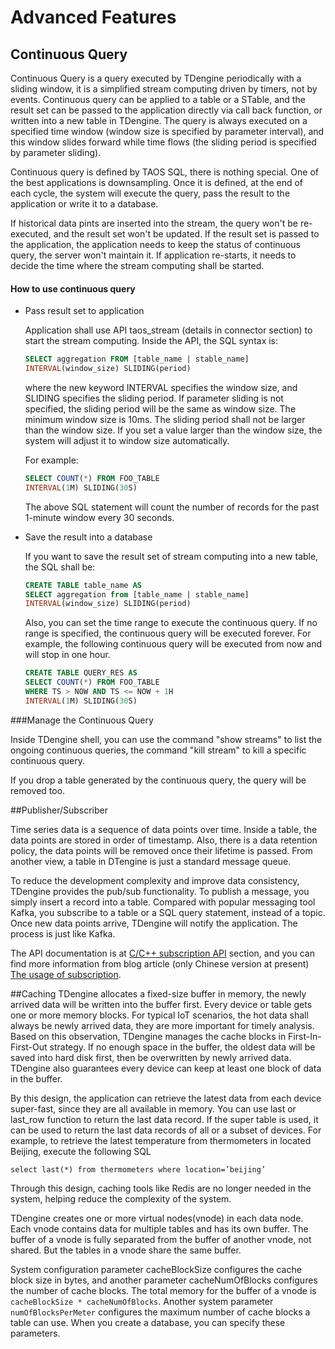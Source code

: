 # Advanced Features

## Continuous Query
Continuous Query is a query executed by TDengine periodically with a sliding window, it is a simplified stream computing driven by timers, not by events. Continuous query can be applied to a table or a STable, and the result set can be passed to the application directly via call back function, or written into a new table in TDengine. The query is always executed on a specified time window (window size is specified by parameter interval), and this window slides forward while time flows (the sliding period is specified by parameter sliding).    

Continuous query is defined by TAOS SQL, there is nothing special. One of the best applications is downsampling. Once it is defined, at the end of each cycle, the system will execute the query, pass the result to the application or write it to a database. 

If historical data pints are inserted into the stream, the query won't be re-executed, and the result set won't be updated. If the result set is passed to the application, the application needs to keep the status of continuous query, the server won't maintain it. If application re-starts, it needs to decide the time where the stream computing shall be started.

#### How to use continuous query

 

  - Pass result set to application

    Application shall use API taos_stream (details in connector section) to start the stream computing. Inside the API, the SQL syntax is:
  
    ```sql
    SELECT aggregation FROM [table_name | stable_name] 
    INTERVAL(window_size) SLIDING(period)
    ```
  
    where the new keyword INTERVAL specifies the window size, and SLIDING specifies the sliding period. If parameter sliding is not specified, the sliding period will be the same as window size. The minimum window size is 10ms. The sliding period shall not be larger than the window size. If you set a value larger than the window size, the system will adjust it to window size automatically.
  
    For example:
  
    ```sql
    SELECT COUNT(*) FROM FOO_TABLE 
    INTERVAL(1M) SLIDING(30S)
    ```
  
    The above SQL statement will count the number of records for the past 1-minute window every 30 seconds.
  
  - Save the result into a database
  
    If you want to save the result set of stream computing into a new table, the SQL shall be: 
  
    ```sql
    CREATE TABLE table_name AS 
    SELECT aggregation from [table_name | stable_name]  
    INTERVAL(window_size) SLIDING(period)
    ```
  
    Also, you can set the time range to execute the continuous query. If no range is specified, the continuous query will be executed forever. For example, the following continuous query will be executed from now and will stop in one hour.
  
    ```sql
    CREATE TABLE QUERY_RES AS 
    SELECT COUNT(*) FROM FOO_TABLE 
    WHERE TS > NOW AND TS <= NOW + 1H 
    INTERVAL(1M) SLIDING(30S) 
    ```

###Manage the Continuous Query

Inside TDengine shell, you can use the command "show streams" to list the ongoing continuous queries, the command "kill stream" to kill a specific continuous query. 

If you drop a table generated by the continuous query, the query will be removed too.

##Publisher/Subscriber

Time series data is a sequence of data points over time. Inside a table, the data points are stored in order of timestamp. Also, there is a data retention policy, the data points will be removed once their lifetime is passed. From another view, a table in DTengine is just a standard message queue. 

To reduce the development complexity and improve data consistency, TDengine provides the pub/sub functionality. To publish a message, you simply insert a record into a table. Compared with popular messaging tool Kafka, you subscribe to a table or a SQL query statement, instead of a topic. Once new data points arrive, TDengine will notify the application. The process is just like Kafka.  

The API documentation is at [C/C++ subscription API](https://www.taosdata.com/en/documentation/connector/#C/C++-subscription-API) section, and you can find more information from blog article (only Chinese version at present) [The usage of subscription](https://www.taosdata.com/blog/2020/02/12/1277.html).

##Caching
TDengine allocates a fixed-size buffer in memory, the newly arrived data will be written into the buffer first. Every device or table gets one or more memory blocks. For typical IoT scenarios, the hot data shall always be newly arrived data, they are more important for timely analysis. Based on this observation, TDengine manages the cache blocks in First-In-First-Out strategy. If no enough space in the buffer, the oldest data will be saved into hard disk first, then be overwritten by newly arrived data. TDengine also guarantees every device can keep at least one block of data in the buffer. 

By this design, the application can retrieve the latest data from each device super-fast, since they are all available in memory. You can use last or last_row function to return the last data record. If the super table is used, it can be used to return the last data records of all or a subset of devices. For example, to retrieve the latest temperature from thermometers in located Beijing, execute the following SQL  

```mysql
select last(*) from thermometers where location=’beijing’
```

Through this design, caching tools like Redis are no longer needed in the system, helping reduce the complexity of the system. 

TDengine creates one or more virtual nodes(vnode) in each data node. Each vnode contains data for multiple tables and has its own buffer. The buffer of a vnode is fully separated from the buffer of another vnode, not shared. But the tables in a vnode share the same buffer.  

System configuration parameter cacheBlockSize configures the cache block size in bytes, and another parameter cacheNumOfBlocks configures the number of cache blocks. The total memory for the buffer of a vnode is `cacheBlockSize * cacheNumOfBlocks`​. Another system parameter `numOfBlocksPerMeter` configures the maximum number of cache blocks a table can use. When you create a database, you can specify these parameters. 
